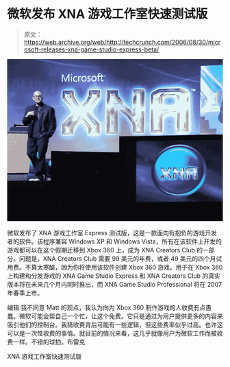 # 微软发布 XNA 游戏工作室快速测试版

> 原文：<https://web.archive.org/web/http://techcrunch.com/2006/08/30/microsoft-releases-xna-game-studio-express-beta/>

![](img/7f491e760a58e86bda5d0b07466bef7f.png)

微软发布了 XNA 游戏工作室 Express 测试版，这是一款面向有抱负的游戏开发者的软件。该程序兼容 Windows XP 和 Windows Vista，所有在该软件上开发的游戏都可以在这个假期迁移到 Xbox 360 上，成为 XNA Creators Club 的一部分。问题是，XNA Creators Club 需要 99 美元的年费，或者 49 美元的四个月试用费。不算太寒酸，因为你将使用该软件创建 Xbox 360 游戏。用于在 Xbox 360 上构建和分发游戏的 XNA Game Studio Express 和 XNA Creators Club 的真实版本将在未来几个月内同时推出，而 XNA Game Studio Professional 将在 2007 年春季上市。

编辑:我不同意 Matt 的观点，我认为向为 Xbox 360 制作游戏的人收费有点愚蠢。微软可能会帮自己一个忙，让这个免费。它只是通过为用户提供更多的内容来吸引他们的控制台。我猜收费背后可能有一些逻辑，但这些费率似乎过高。也许这可以是一次性收费的事情。就目前的情况来看，这几乎就像用户为微软工作而被收费一样。不错的球拍。布雷克

XNA 游戏工作室快速测试版